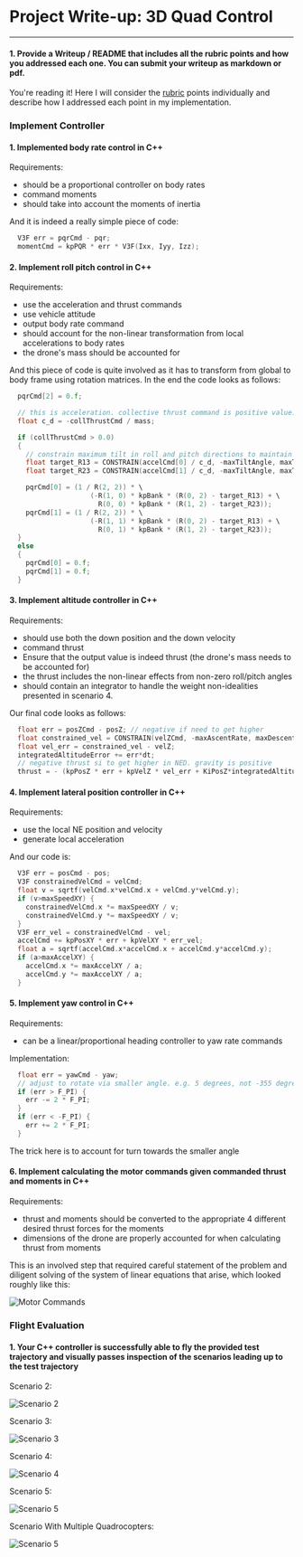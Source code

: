 # Project Write-up: 3D Quad Control

---
#### 1. Provide a Writeup / README that includes all the rubric points and how you addressed each one.  You can submit your writeup as markdown or pdf.

You're reading it!
Here I will consider the [rubric](https://review.udacity.com/#!/rubrics/1643/view)
points individually and describe how I addressed each point in my implementation.



### Implement Controller


#### 1. Implemented body rate control in C++

Requirements:
* should be a proportional controller on body rates
* command moments
* should take into account the moments of inertia

And it is indeed a really simple piece of code:

```cpp
  V3F err = pqrCmd - pqr;
  momentCmd = kpPQR * err * V3F(Ixx, Iyy, Izz);
```

#### 2. Implement roll pitch control in C++

Requirements:
* use the acceleration and thrust commands
* use vehicle attitude 
* output body rate command
* should account for the non-linear transformation from local accelerations to body rates
* the drone's mass should be accounted for

And this piece of code is quite involved as it has to transform from global
to body frame using rotation matrices. In the end the code looks as follows:

```cpp
  pqrCmd[2] = 0.f;

  // this is acceleration. collective thrust command is positive value. but Z points down.
  float c_d = -collThrustCmd / mass;

  if (collThrustCmd > 0.0)
  {
    // constrain maximum tilt in roll and pitch directions to maintain stability
    float target_R13 = CONSTRAIN(accelCmd[0] / c_d, -maxTiltAngle, maxTiltAngle);
    float target_R23 = CONSTRAIN(accelCmd[1] / c_d, -maxTiltAngle, maxTiltAngle);

    pqrCmd[0] = (1 / R(2, 2)) * \
                    (-R(1, 0) * kpBank * (R(0, 2) - target_R13) + \
                      R(0, 0) * kpBank * (R(1, 2) - target_R23));
    pqrCmd[1] = (1 / R(2, 2)) * \
                    (-R(1, 1) * kpBank * (R(0, 2) - target_R13) + \
                      R(0, 1) * kpBank * (R(1, 2) - target_R23));
  }
  else
  {
    pqrCmd[0] = 0.f;
    pqrCmd[1] = 0.f;
  }
```


#### 3. Implement altitude controller in C++

Requirements:
* should use both the down position and the down velocity
* command thrust
* Ensure that the output value is indeed thrust (the drone's mass needs to be accounted for) 
* the thrust includes the non-linear effects from non-zero roll/pitch angles
* should contain an integrator to handle the weight non-idealities presented in scenario 4.

Our final code looks as follows:

```cpp
  float err = posZCmd - posZ; // negative if need to get higher
  float constrained_vel = CONSTRAIN(velZCmd, -maxAscentRate, maxDescentRate);
  float vel_err = constrained_vel - velZ;
  integratedAltitudeError += err*dt;
  // negative thrust si to get higher in NED. gravity is positive
  thrust = - (kpPosZ * err + kpVelZ * vel_err + KiPosZ*integratedAltitudeError + mass*(accelZCmd-CONST_GRAVITY)) / R(2,2);
```

#### 4. Implement lateral position controller in C++

Requirements:
* use the local NE position and velocity 
* generate local acceleration

And our code is:

```cpp
  V3F err = posCmd - pos;
  V3F constrainedVelCmd = velCmd;
  float v = sqrtf(velCmd.x*velCmd.x + velCmd.y*velCmd.y);
  if (v>maxSpeedXY) {
    constrainedVelCmd.x *= maxSpeedXY / v;
    constrainedVelCmd.y *= maxSpeedXY / v;
  }
  V3F err_vel = constrainedVelCmd - vel;
  accelCmd += kpPosXY * err + kpVelXY * err_vel;
  float a = sqrtf(accelCmd.x*accelCmd.x + accelCmd.y*accelCmd.y);
  if (a>maxAccelXY) {
    accelCmd.x *= maxAccelXY / a;
    accelCmd.y *= maxAccelXY / a;
  }
```

#### 5. Implement yaw control in C++

Requirements:
* can be a linear/proportional heading controller to yaw rate commands 

Implementation:

```cpp
  float err = yawCmd - yaw;
  // adjust to rotate via smaller angle. e.g. 5 degrees, not -355 degrees
  if (err > F_PI) {
    err -= 2 * F_PI;
  }
  if (err < -F_PI) {
    err += 2 * F_PI;
  }
```

The trick here is to account for turn towards the smaller angle

#### 6. Implement calculating the motor commands given commanded thrust and moments in C++

Requirements:
* thrust and moments should be converted to the appropriate 4 different desired thrust forces for the moments
* dimensions of the drone are properly accounted for when calculating thrust from moments

This is an involved step that required careful statement of the problem
and diligent solving of the system of linear equations that arise, which looked
roughly like this:

![Motor Commands](./images/writeup/motor-commands.png)




### Flight Evaluation

#### 1. Your C++ controller is successfully able to fly the provided test trajectory and visually passes inspection of the scenarios leading up to the test trajectory

Scenario 2:

![Scenario 2](./images/writeup/scenario2.gif)

Scenario 3:

![Scenario 3](./images/writeup/scenario3.gif)

Scenario 4:

![Scenario 4](./images/writeup/scenario4.gif)

Scenario 5:

![Scenario 5](./images/writeup/scenario5.gif)

Scenario With Multiple Quadrocopters:

![Scenario 5](./images/writeup/scenario-many-quads.gif)
